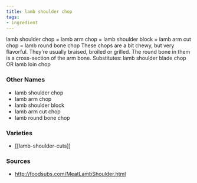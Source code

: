 ```yaml
---
title: lamb shoulder chop
tags:
- ingredient
---
```

lamb shoulder chop = lamb arm chop = lamb shoulder block = lamb arm cut chop = lamb round bone chop These chops are a bit chewy, but very flavorful. They're usually braised, broiled or grilled. The round bone in them is a cross-section of the arm bone. Substitutes: lamb shoulder blade chop OR lamb loin chop

### Other Names

* lamb shoulder chop
* lamb arm chop
* lamb shoulder block
* lamb arm cut chop
* lamb round bone chop

### Varieties

* [[lamb-shoulder-cuts]]

### Sources
* http://foodsubs.com/MeatLambShoulder.html
